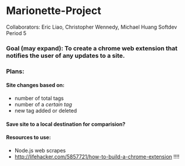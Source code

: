 # Marionette-Project
Collaborators: Eric Liao, Christopher Wennedy, Michael Huang
Softdev Period 5

### Goal (may expand): To create a chrome web extension that notifies the user of any updates to a site.

### Plans:
#### Site changes based on:
- number of total tags
- number of a <i>certain tag</i>
- new tag added or deleted

#### Save site to a local destination for comparision?

#### Resources to use:
- Node.js web scrapes
- http://lifehacker.com/5857721/how-to-build-a-chrome-extension !!!!
